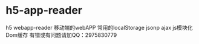 # h5-app-reader
h5 webapp-reader
移动端的webAPP 常用的localStorage jsonp ajax js模块化 Dom缓存
有错或有问题请加QQ：2975830779
